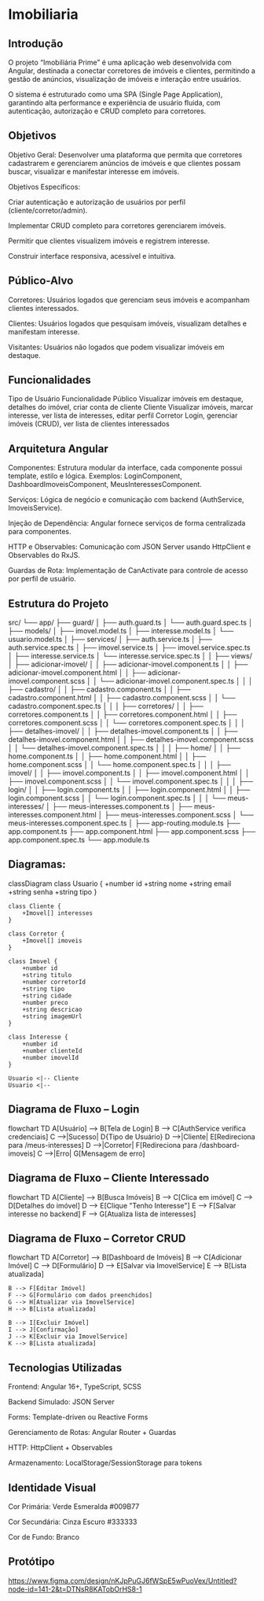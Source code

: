 # Imobiliaria

## Introdução

O projeto “Imobiliária Prime” é uma aplicação web desenvolvida com Angular, destinada a conectar corretores de imóveis e clientes, permitindo a gestão de anúncios, visualização de imóveis e interação entre usuários.

O sistema é estruturado como uma SPA (Single Page Application), garantindo alta performance e experiência de usuário fluida, com autenticação, autorização e CRUD completo para corretores.

## Objetivos

Objetivo Geral:
Desenvolver uma plataforma que permita que corretores cadastrarem e gerenciarem anúncios de imóveis e que clientes possam buscar, visualizar e manifestar interesse em imóveis.

Objetivos Específicos:

Criar autenticação e autorização de usuários por perfil (cliente/corretor/admin).

Implementar CRUD completo para corretores gerenciarem imóveis.

Permitir que clientes visualizem imóveis e registrem interesse.

Construir interface responsiva, acessível e intuitiva.

## Público-Alvo

Corretores: Usuários logados que gerenciam seus imóveis e acompanham clientes interessados.

Clientes: Usuários logados que pesquisam imóveis, visualizam detalhes e manifestam interesse.

Visitantes: Usuários não logados que podem visualizar imóveis em destaque.

## Funcionalidades
Tipo de Usuário	Funcionalidade
Público	Visualizar imóveis em destaque, detalhes do imóvel, criar conta de cliente
Cliente	Visualizar imóveis, marcar interesse, ver lista de interesses, editar perfil
Corretor	Login, gerenciar imóveis (CRUD), ver lista de clientes interessados

##  Arquitetura Angular

Componentes: Estrutura modular da interface, cada componente possui template, estilo e lógica.
Exemplos: LoginComponent, DashboardImoveisComponent, MeusInteressesComponent.

Serviços: Lógica de negócio e comunicação com backend (AuthService, ImoveisService).

Injeção de Dependência: Angular fornece serviços de forma centralizada para componentes.

HTTP e Observables: Comunicação com JSON Server usando HttpClient e Observables do RxJS.

Guardas de Rota: Implementação de CanActivate para controle de acesso por perfil de usuário.

##  Estrutura do Projeto

src/
└── app/
    ├── guard/
    │   ├── auth.guard.ts
    │   └── auth.guard.spec.ts
    │
    ├── models/
    │   ├── imovel.model.ts
    │   ├── interesse.model.ts
    │   └── usuario.model.ts
    │
    ├── services/
    │   ├── auth.service.ts
    │   ├── auth.service.spec.ts
    │   ├── imovel.service.ts
    │   ├── imovel.service.spec.ts
    │   ├── interesse.service.ts
    │   └── interesse.service.spec.ts
    │
    │
    ├── views/
    │   ├── adicionar-imovel/
    │   │   ├── adicionar-imovel.component.ts
    │   │   ├── adicionar-imovel.component.html
    │   │   ├── adicionar-imovel.component.scss
    │   │   └── adicionar-imovel.component.spec.ts
    │   │
    │   ├── cadastro/
    │   │   ├── cadastro.component.ts
    │   │   ├── cadastro.component.html
    │   │   ├── cadastro.component.scss
    │   │   └── cadastro.component.spec.ts
    │   │
    │   ├── corretores/
    │   │   ├── corretores.component.ts
    │   │   ├── corretores.component.html
    │   │   ├── corretores.component.scss
    │   │   └── corretores.component.spec.ts
    │   │
    │   ├── detalhes-imovel/
    │   │   ├── detalhes-imovel.component.ts
    │   │   ├── detalhes-imovel.component.html
    │   │   ├── detalhes-imovel.component.scss
    │   │   └── detalhes-imovel.component.spec.ts
    │   │
    │   ├── home/
    │   │   ├── home.component.ts
    │   │   ├── home.component.html
    │   │   ├── home.component.scss
    │   │   └── home.component.spec.ts
    │   │
    │   ├── imovel/
    │   │   ├── imovel.component.ts
    │   │   ├── imovel.component.html
    │   │   ├── imovel.component.scss
    │   │   └── imovel.component.spec.ts
    │   │
    │   ├── login/
    │   │   ├── login.component.ts
    │   │   ├── login.component.html
    │   │   ├── login.component.scss
    │   │   └── login.component.spec.ts
    │   │
    │   └── meus-interesses/
    │       ├── meus-interesses.component.ts
    │       ├── meus-interesses.component.html
    │       ├── meus-interesses.component.scss
    │       └── meus-interesses.component.spec.ts
    │
    ├── app-routing.module.ts
    ├── app.component.ts
    ├── app.component.html
    ├── app.component.scss
    ├── app.component.spec.ts
    └── app.module.ts

## Diagramas:

 classDiagram
    class Usuario {
        +number id
        +string nome
        +string email
        +string senha
        +string tipo
    }

    class Cliente {
        +Imovel[] interesses
    }

    class Corretor {
        +Imovel[] imoveis
    }

    class Imovel {
        +number id
        +string titulo
        +number corretorId
        +string tipo
        +string cidade
        +number preco
        +string descricao
        +string imagemUrl
    }

    class Interesse {
        +number id
        +number clienteId
        +number imovelId
    }

    Usuario <|-- Cliente
    Usuario <|-- 
    
## Diagrama de Fluxo – Login 

flowchart TD
    A[Usuário] --> B[Tela de Login]
    B --> C[AuthService verifica credenciais]
    C -->|Sucesso| D{Tipo de Usuário}
    D -->|Cliente| E[Redireciona para /meus-interesses]
    D -->|Corretor| F[Redireciona para /dashboard-imoveis]
    C -->|Erro| G[Mensagem de erro]

## Diagrama de Fluxo – Cliente Interessado 

flowchart TD
    A[Cliente] --> B[Busca Imóveis]
    B --> C[Clica em imóvel]
    C --> D[Detalhes do imóvel]
    D --> E[Clique "Tenho Interesse"]
    E --> F[Salvar interesse no backend]
    F --> G[Atualiza lista de interesses]

## Diagrama de Fluxo – Corretor CRUD

flowchart TD
    A[Corretor] --> B[Dashboard de Imóveis]
    B --> C[Adicionar Imóvel]
    C --> D[Formulário]
    D --> E[Salvar via ImovelService]
    E --> B[Lista atualizada]

    B --> F[Editar Imóvel]
    F --> G[Formulário com dados preenchidos]
    G --> H[Atualizar via ImovelService]
    H --> B[Lista atualizada]

    B --> I[Excluir Imóvel]
    I --> J[Confirmação]
    J --> K[Excluir via ImovelService]
    K --> B[Lista atualizada]

## Tecnologias Utilizadas

Frontend: Angular 16+, TypeScript, SCSS

Backend Simulado: JSON Server

Forms: Template-driven ou Reactive Forms

Gerenciamento de Rotas: Angular Router + Guardas

HTTP: HttpClient + Observables

Armazenamento: LocalStorage/SessionStorage para tokens

##  Identidade Visual

Cor Primária: Verde Esmeralda #009B77

Cor Secundária: Cinza Escuro #333333

Cor de Fundo: Branco

## Protótipo

https://www.figma.com/design/nKJpPuGJ6fWSpE5wPuoVex/Untitled?node-id=141-2&t=DTNsR8KATobOrHS8-1
